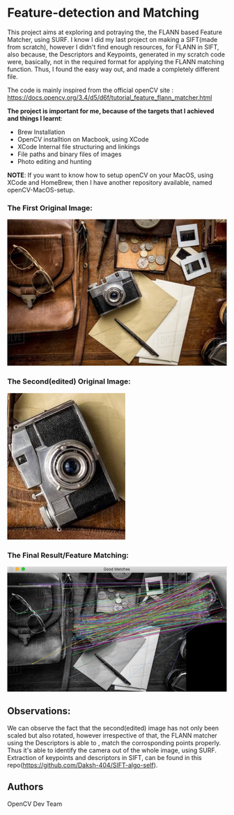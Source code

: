 # Feature-detection and Matching

This project aims at exploring and potraying the, the FLANN based Feature Matcher, using SURF. I know I did my last project on making a SIFT(made from scratch), however I didn't find enough resources, for FLANN in SIFT, also because, the Descriptors and Keypoints, generated in my scratch code were, basically, not in the required format for applying the FLANN matching function. Thus, I found the easy way out, and made a completely different file.

The code is mainly inspired from the official openCV site : https://docs.opencv.org/3.4/d5/d6f/tutorial_feature_flann_matcher.html

**The project is important for me, because of the targets that I achieved and things I learnt**:
- Brew Installation
- OpenCV installtion on Macbook, using XCode
- XCode Internal file structuring and linkings
- File paths and binary files of images
- Photo editing and hunting

**NOTE**: If you want to know how to setup openCV on your MacOS, using XCode and HomeBrew, then I have another repository available, named openCV-MacOS-setup.

### The First Original Image:

![original image](objects.jpeg)


### The Second(edited) Original Image:

![edited_image](objectscopy.jpeg)


### The Final Result/Feature Matching:

![Feature Matching](feature_matching.jpeg)


## Observations:
We can observe the fact that the second(edited) image has not only been scaled but also rotated, however irrespective of that, the FLANN matcher using the Descriptors is able to , match the corrosponding points properly. Thus it's able to identify the camera out of the whole image, using SURF. Extraction of keypoints and descriptors in SIFT, can be found in this repo(https://github.com/Daksh-404/SIFT-algo-self).

## Authors
OpenCV Dev Team
